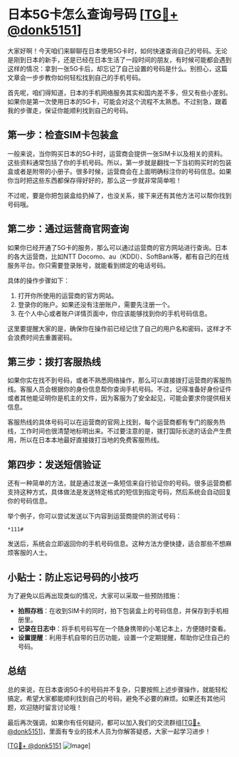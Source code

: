 # 日本5G卡怎么查询号码 [[TG💪+ @donk5151](https://t.me/s/donk5151)]

大家好啊！今天咱们来聊聊在日本使用5G卡时，如何快速查询自己的号码。无论是刚到日本的新手，还是已经在日本生活了一段时间的朋友，有时候可能都会遇到这样的情况：拿到一张5G卡后，却忘记了自己设置的号码是什么。别担心，这篇文章会一步步教你如何轻松找到自己的手机号码。

首先呢，咱们得知道，日本的手机网络服务其实和国内差不多，但又有些小差别。如果你是第一次使用日本的5G卡，可能会对这个流程不太熟悉。不过别急，跟着我的步骤走，保证你能顺利找到自己的号码。

## 第一步：检查SIM卡包装盒

一般来说，当你购买日本的5G卡时，运营商会提供一张SIM卡以及相关的资料。这些资料通常包括了你的手机号码。所以，第一步就是翻找一下当初购买时的包装盒或者是附带的小册子。很多时候，运营商会在上面明确标注你的号码信息。如果你当时把这些东西都保存得好好的，那么这一步就非常简单啦！

不过呢，要是你把包装盒给扔掉了，也没关系，接下来还有其他方法可以帮你找到号码哦。

## 第二步：通过运营商官网查询

如果你已经开通了5G卡的服务，那么可以通过运营商的官方网站进行查询。日本的各大运营商，比如NTT Docomo、au（KDDI）、SoftBank等，都有自己的在线服务平台。你只需要登录账号，就能看到绑定的电话号码。

具体的操作步骤如下：

1. 打开你所使用的运营商的官方网站。
2. 登录你的账户。如果还没有注册账户，需要先注册一个。
3. 在个人中心或者账户详情页面中，你应该能够找到你的手机号码信息。

这里要提醒大家的是，确保你在操作前已经记住了自己的用户名和密码，这样才不会浪费时间去重置密码。

## 第三步：拨打客服热线

如果你实在找不到号码，或者不熟悉网络操作，那么可以直接拨打运营商的客服热线。客服人员会根据你的身份信息帮你查询手机号码。不过，记得准备好身份证件或者其他能证明你是机主的文件，因为客服为了安全起见，可能会要求你提供相关信息。

客服热线的具体号码可以在运营商的官网上找到，每个运营商都有专门的服务热线，工作时间也很清楚地标明出来。不过要注意的是，拨打国际长途的话会产生费用，所以在日本本地最好直接拨打当地的免费客服热线。

## 第四步：发送短信验证

还有一种简单的方法，就是通过发送一条短信来自行验证你的号码。很多运营商都支持这种方式，具体做法是发送特定格式的短信到指定号码，然后系统会自动回复你的号码信息。

举个例子，你可以尝试发送以下内容到运营商提供的测试号码：

```
*111#
```

发送后，系统会立即返回你的手机号码信息。这种方法方便快捷，适合那些不想麻烦客服的人士。

## 小贴士：防止忘记号码的小技巧

为了避免以后再出现类似的情况，大家可以采取一些预防措施：

- **拍照存档**：在收到SIM卡的同时，拍下包装盒上的号码信息，并保存到手机相册里。
- **记录在日志中**：将手机号码写在一个随身携带的小笔记本上，方便随时查看。
- **设置提醒**：利用手机自带的日历功能，设置一个定期提醒，帮助你记住自己的号码。

## 总结

总的来说，在日本查询5G卡的号码并不复杂，只要按照上述步骤操作，就能轻松搞定。希望大家都能顺利找到自己的号码，避免不必要的麻烦。如果还有其他问题，欢迎随时留言讨论哦！

最后再次强调，如果你有任何疑问，都可以加入我们的交流群组[[TG💪+ @donk5151](https://t.me/s/donk5151)]，里面有专业的技术人员为你解答疑惑，大家一起学习进步！

[[TG💪+ @donk5151](https://t.me/s/donk5151) ![Image](https://i.postimg.cc/rwNCRYN7/Snipaste-2025-04-30-17-27-05.png)]